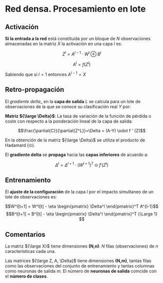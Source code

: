 # Red densa. Procesamiento en lote 

## Activación

__Si la entrada a la red__ está constituida por un bloque de $N$ observaciones almacenadas en la matriz $X$ la activación en una capa $l$ es:

$$ Z^l =   A^{l-1} \cdot W^l  \oplus B^l $$

$$A^l= f(Z^l) $$

Sabiendo que si $l=1$ entonces $A^{l-1} = X$


## Retro-propagación

El _gradiente delta__ en la __capa de salida__ $L$ se calcula para un lote de observaciones de la que se conoce su clasificación real $Y$ por:

__Matriz ${\large \Delta}$__: La tasa de variación de la función de pérdida o coste con respecto a la ponderación lineal de la capa de salida:

$$\frac{\partial{C}}{\partial{Z^L}}=\Delta = (A-Y) \odot f ' (Z)$$

En la obtención de la matriz ${\large \Delta}$ se utiliza el producto de Hadamard ($\odot$).

El __gradiente delta__ se __propaga__ hacia las __capas inferiores__ de acuerdo a:

$$\Delta^l = \Delta^{l+1} \cdot (W^{l+1})^T  \odot f'(Z^l) $$

## Entrenamiento

El __ajuste de la configuración__ de la capa $l$ por el impacto simultaneo de un lote de observaciones es:

$$W^l[t+1] = W^l[t] - \eta \begin{pmatrix} \Delta^l  \end{pmatrix}^T A^{l-1}$$
$$B^l[t+1] = B^l[t] - \eta \begin{pmatrix} \Delta^l  \end{pmatrix}^T   {\Large  1} $$


## Comentarios

La matriz ${\large X}$ tiene dimensiones __(N,n)__: $N$ filas (observaciones) de $n$ características cada una.

Las matrices ${\large Z, A, \Delta}$ tiene dimensiones __(N,m)__, tantas filas como las observaciones del conjunto de entrenamiento y tantas columnas como neuronas de salida $m$. El número de __neuronas de salida__ coincide con el __número de clases__. 

